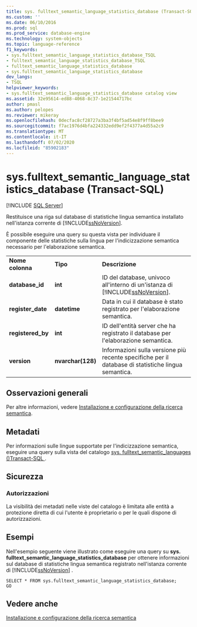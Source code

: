 ```yaml
---
title: sys. fulltext_semantic_language_statistics_database (Transact-SQL) | Microsoft Docs
ms.custom: ''
ms.date: 06/10/2016
ms.prod: sql
ms.prod_service: database-engine
ms.technology: system-objects
ms.topic: language-reference
f1_keywords:
- sys.fulltext_semantic_language_statistics_database_TSQL
- fulltext_semantic_language_statistics_database_TSQL
- fulltext_semantic_language_statistics_database
- sys.fulltext_semantic_language_statistics_database
dev_langs:
- TSQL
helpviewer_keywords:
- sys.fulltext_semantic_language_statistics_database catalog view
ms.assetid: 32e95614-ed88-4068-8c37-1e21544717bc
author: pmasl
ms.author: pelopes
ms.reviewer: mikeray
ms.openlocfilehash: 0decfac8cf28727a3ba3f4bf5ad54e8f9ff8bee9
ms.sourcegitcommit: f7ac1976d4bfa224332edd9ef2f4377a4d55a2c9
ms.translationtype: MT
ms.contentlocale: it-IT
ms.lasthandoff: 07/02/2020
ms.locfileid: "85902183"
---
```

# <a name="sysfulltext_semantic_language_statistics_database-transact-sql"></a>sys.fulltext_semantic_language_statistics_database (Transact-SQL)
[!INCLUDE [SQL Server](../../includes/applies-to-version/sqlserver.md)]

  Restituisce una riga sul database di statistiche lingua semantica installato nell'istanza corrente di [!INCLUDE[ssNoVersion](../../includes/ssnoversion-md.md)].  
  
 È possibile eseguire una query su questa vista per individuare il componente delle statistiche sulla lingua per l'indicizzazione semantica necessario per l'elaborazione semantica.  
   
  
||||  
|-|-|-|  
|**Nome colonna**|**Tipo**|**Descrizione**|  
|**database_id**|**int**|ID del database, univoco all'interno di un'istanza di [!INCLUDE[ssNoVersion](../../includes/ssnoversion-md.md)].|  
|**register_date**|**datetime**|Data in cui il database è stato registrato per l'elaborazione semantica.|  
|**registered_by**|**int**|ID dell'entità server che ha registrato il database per l'elaborazione semantica.|  
|**version**|**nvarchar(128)**|Informazioni sulla versione più recente specifiche per il database di statistiche lingua semantica.|  
  
## <a name="general-remarks"></a>Osservazioni generali  
 Per altre informazioni, vedere [Installazione e configurazione della ricerca semantica](../../relational-databases/search/install-and-configure-semantic-search.md).  
  
## <a name="metadata"></a>Metadati  
 Per informazioni sulle lingue supportate per l'indicizzazione semantica, eseguire una query sulla vista del catalogo [sys. fulltext_semantic_languages &#40;&#41;Transact-SQL ](../../relational-databases/system-catalog-views/sys-fulltext-semantic-languages-transact-sql.md).  
  
## <a name="security"></a>Sicurezza  
  
### <a name="permissions"></a>Autorizzazioni  
 La visibilità dei metadati nelle viste del catalogo è limitata alle entità a protezione diretta di cui l'utente è proprietario o per le quali dispone di autorizzazioni.  
  
## <a name="examples"></a>Esempi  
 Nell'esempio seguente viene illustrato come eseguire una query su **sys. fulltext_semantic_language_statistics_database** per ottenere informazioni sul database di statistiche lingua semantica registrato nell'istanza corrente di [!INCLUDE[ssNoVersion](../../includes/ssnoversion-md.md)] .  
  
```  
SELECT * FROM sys.fulltext_semantic_language_statistics_database;  
GO  
```  
  
## <a name="see-also"></a>Vedere anche  
 [Installazione e configurazione della ricerca semantica](../../relational-databases/search/install-and-configure-semantic-search.md)  
  
  
